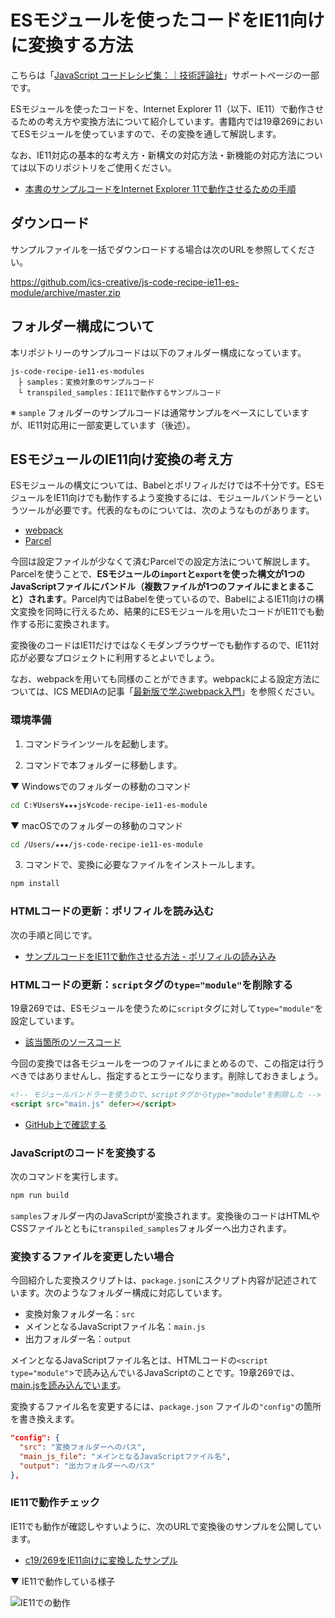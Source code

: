 # ESモジュールを使ったコードをIE11向けに変換する方法
こちらは「[JavaScript コードレシピ集：｜技術評論社](https://gihyo.jp/book/2019/978-4-297-10368-2/support)」サポートページの一部です。

ESモジュールを使ったコードを、Internet Explorer 11（以下、IE11）で動作させるための考え方や変換方法について紹介しています。書籍内では19章269においてESモジュールを使っていますので、その変換を通して解説します。

なお、IE11対応の基本的な考え方・新構文の対応方法・新機能の対応方法については以下のリポジトリをご使用ください。

- [本書のサンプルコードをInternet Explorer 11で動作させるための手順](https://github.com/ics-creative/js-code-recipe-ie11)

## ダウンロード
サンプルファイルを一括でダウンロードする場合は次のURLを参照してください。

https://github.com/ics-creative/js-code-recipe-ie11-es-module/archive/master.zip

## フォルダー構成について

本リポジトリーのサンプルコードは以下のフォルダー構成になっています。

```
js-code-recipe-ie11-es-modules
　├ samples：変換対象のサンプルコード
　└ transpiled_samples：IE11で動作するサンプルコード
```

※ `sample` フォルダーのサンプルコードは通常サンプルをベースにしていますが、IE11対応用に一部変更しています（後述）。

## ESモジュールのIE11向け変換の考え方

ESモジュールの構文については、Babelとポリフィルだけでは不十分です。ESモジュールをIE11向けでも動作するよう変換するには、モジュールバンドラーというツールが必要です。代表的なものについては、次のようなものがあります。

- [webpack](https://ics.media/entry/12140)
- [Parcel](https://parceljs.org/)

今回は設定ファイルが少なくて済むParcelでの設定方法について解説します。Parcelを使うことで、**ESモジュールの`import`と`export`を使った構文が1つのJavaScriptファイルにバンドル（複数ファイルが1つのファイルにまとまること）されます**。Parcel内ではBabelを使っているので、BabelによるIE11向けの構文変換を同時に行えるため、結果的にESモジュールを用いたコードがIE11でも動作する形に変換されます。

変換後のコードはIE11だけではなくモダンブラウザーでも動作するので、IE11対応が必要なプロジェクトに利用するとよいでしょう。

なお、webpackを用いても同様のことができます。webpackによる設定方法については、ICS MEDIAの記事「[最新版で学ぶwebpack入門](https://ics.media/entry/12140)」を参照ください。

### 環境準備
1. コマンドラインツールを起動します。

2. コマンドで本フォルダーに移動します。

▼ Windowsでのフォルダーの移動のコマンド

```bash
cd C:¥Users¥★★★js¥code-recipe-ie11-es-module
```

▼ macOSでのフォルダーの移動のコマンド

```bash
cd /Users/★★★/js-code-recipe-ie11-es-module
```

3. コマンドで、変換に必要なファイルをインストールします。

```bash
npm install
```

### HTMLコードの更新：ポリフィルを読み込む

次の手順と同じです。

- [サンプルコードをIE11で動作させる方法 - ポリフィルの読み込み](https://github.com/ics-creative/js-code-recipe-ie11#html%E3%82%B3%E3%83%BC%E3%83%89%E3%81%A7%E3%83%9D%E3%83%AA%E3%83%95%E3%82%A3%E3%83%AB%E3%82%92%E8%AA%AD%E3%81%BF%E8%BE%BC%E3%82%80)

### HTMLコードの更新：`script`タグの`type="module"`を削除する
19章269では、ESモジュールを使うために`script`タグに対して`type="module"`を設定しています。

- [該当箇所のソースコード](https://github.com/ics-creative/js-code-recipe/blob/master/samples/c19/269/index.html#L8)

今回の変換では各モジュールを一つのファイルにまとめるので、この指定は行うべきではありませんし、指定するとエラーになります。削除しておきましょう。

```html
<!-- モジュールバンドラーを使うので、scriptタグからtype="module"を削除した -->
<script src="main.js" defer></script>
```

- [GitHub上で確認する](https://github.com/ics-creative/js-code-recipe-ie11-es-module/blob/master/samples/c19/269/index.html#L8-L9)

### JavaScriptのコードを変換する

次のコマンドを実行します。

```bash
npm run build
```

`samples`フォルダー内のJavaScriptが変換されます。変換後のコードはHTMLやCSSファイルとともに`transpiled_samples`フォルダーへ出力されます。

### 変換するファイルを変更したい場合

今回紹介した変換スクリプトは、`package.json`にスクリプト内容が記述されています。次のようなフォルダー構成に対応しています。

- 変換対象フォルダー名：`src`
- メインとなるJavaScriptファイル名：`main.js`
- 出力フォルダー名：`output`

メインとなるJavaScriptファイル名とは、HTMLコードの`<script type="module"`></script>で読み込んでいるJavaScriptのことです。19章269では、[main.jsを読み込んでいます](https://github.com/ics-creative/js-code-recipe/blob/19c182b4d6b94286ebe4f179dba6f672775ce8ae/samples/c19/269/index.html#L8)。

変換するファイル名を変更するには、`package.json` ファイルの`"config"`の箇所を書き換えます。

```json
"config": {
  "src": "変換フォルダーへのパス",
  "main_js_file": "メインとなるJavaScriptファイル名",
  "output": "出力フォルダーへのパス"
},
```

### IE11で動作チェック
IE11でも動作が確認しやすいように、次のURLで変換後のサンプルを公開しています。

- [c19/269をIE11向けに変換したサンプル](https://ics-creative.github.io/js-code-recipe-ie11-es-module/transpiled_samples/c19/269/index.html)

▼ IE11で動作している様子

![IE11での動作](https://user-images.githubusercontent.com/7123759/51656025-adc5c480-1fe2-11e9-9d35-f188e0b952c2.png)
